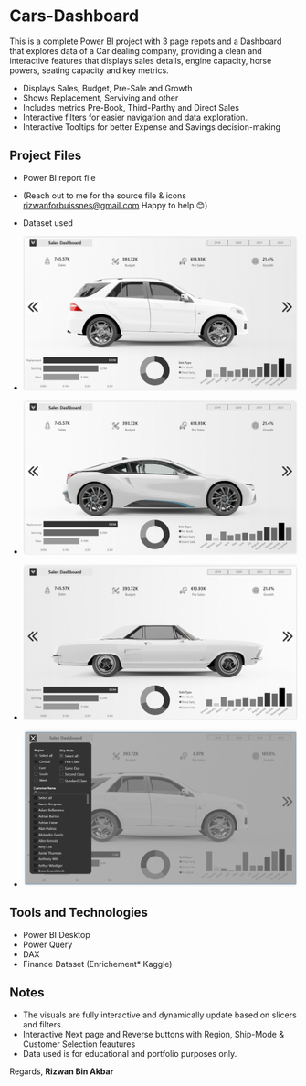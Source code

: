 # Cars-Dashboard
This is a complete Power BI project with 3 page repots and a Dashboard that explores data of a Car dealing company, providing a clean and interactive features that displays sales details, engine capacity, horse powers, seating capacity and key metrics.

- Displays Sales, Budget, Pre-Sale and Growth
- Shows Replacement, Serviving and other
- Includes metrics Pre-Book, Third-Parthy and Direct Sales
- Interactive filters for easier navigation and data exploration.
- Interactive Tooltips for better Expense and Savings decision-making 

## Project Files

-  Power BI report file
-  (Reach out to me for the source file & icons rizwanforbuissnes@gmail.com Happy to help 😊)
-  Dataset used
  
- ![DashBoard](docs/DashBoard.png)
- ![Page 1](docs/Page%201.png)
- ![Page 2](docs/Page%202.png)
- ![Page 3+Features](docs/Page%203%20Functions.png)


## Tools and Technologies

- Power BI Desktop
- Power Query
- DAX
- Finance Dataset (Enrichement* Kaggle)

## Notes

- The visuals are fully interactive and dynamically update based on slicers and filters.
- Interactive Next page and Reverse buttons with Region, Ship-Mode & Customer Selection feautures
- Data used is for educational and portfolio purposes only.

Regards, **Rizwan Bin Akbar**
